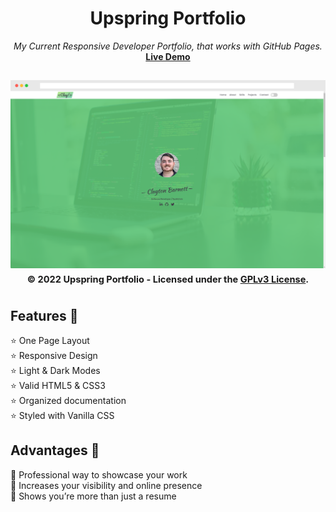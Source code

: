 <div align="center">
<h1>Upspring Portfolio</h1>
<i>My Current Responsive Developer Portfolio, that works with GitHub Pages.</i><br>
<a href="https://cbarnett427.github.io/Upspring-Portfolio/"><b>Live Demo</b></a>
<h2 align="center">
  <img src="https://github.com/cbarnett427/Upspring-Portfolio/blob/main/img/Example.png" alt="Upspring Portfolio"/>
  <sub><sup>© 2022 Upspring Portfolio - Licensed under the <a href="./LICENSE">GPLv3 License</a>.</sup></sub>
  <br>
</h2>
</div>

## Features :tada:
:star: One Page Layout\
:star: Responsive Design\
:star: Light & Dark Modes\
:star: Valid HTML5 & CSS3\
:star: Organized documentation\
:star: Styled with Vanilla CSS

## Advantages :loudspeaker:
:dart: Professional way to showcase your work\
:dart: Increases your visibility and online presence\
:dart: Shows you’re more than just a resume
